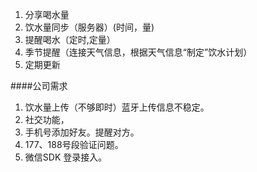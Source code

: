1. 分享喝水量
2. 饮水量同步（服务器）(时间，量)
3. 提醒喝水（定时,定量）
4. 季节提醒（连接天气信息，根据天气信息“制定”饮水计划）
5. 定期更新

####公司需求

1. 饮水量上传（不够即时）蓝牙上传信息不稳定。
2. 社交功能，
 3. 手机号添加好友。提醒对方。
 4. 177、188号段验证问题。
 5. 微信SDK 登录接入。